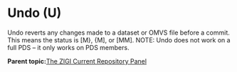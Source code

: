 # Undo \(U\)

Undo reverts any changes made to a dataset or OMVS file before a commit. This means the status is \[M\}, \{M\], or \[MM\]. NOTE: Undo does not work on a full PDS – it only works on PDS members.

**Parent topic:**[The ZIGI Current Repository Panel](zOS_ISPF_Git_Interface_Users_Guide_V3R0_the_zigi_current_repository_panel.md)

